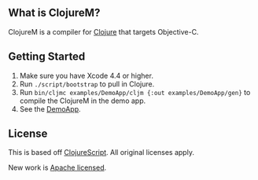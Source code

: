 ## What is ClojureM?

ClojureM is a compiler for [Clojure](http://clojure.org) that targets Objective-C.

## Getting Started

1. Make sure you have Xcode 4.4 or higher.
1. Run `./script/bootstrap` to pull in Clojure.
1. Run `bin/cljmc examples/DemoApp/cljm {:out examples/DemoApp/gen}` to compile the ClojureM in the demo app.
1. See the [DemoApp](https://github.com/joshaber/clojurem/tree/master/examples/DemoApp).

## License

This is based off [ClojureScript](https://github.com/clojure/clojurescript). All original licenses apply.

New work is [Apache licensed](http://www.apache.org/licenses/LICENSE-2.0.html).
